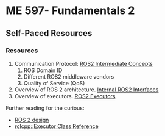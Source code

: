 # ME 597- Fundamentals 2

## Self-Paced Resources

### Resources
1. Communication Protocol: [ROS2 Intermediate Concepts](https://docs.ros.org/en/humble/Concepts/Intermediate.html)
   1. ROS Domain ID
   2. Different ROS2 middleware vendors
   3. Quality of Service (QoS)
2. Overview of ROS 2 architecture. [Internal ROS2 Interfaces](https://docs.ros.org/en/humble/Concepts/About-Internal-Interfaces.html)
3. Overview of executors. [ROS2 Executors](https://docs.ros.org/en/humble/Concepts/About-Executors.html)

Further reading for the curious: 
- [ROS 2 design](https://design.ros2.org/)
- [rclcpp::Executor Class Reference](https://docs.ros2.org/crystal/api/rclcpp/classrclcpp_1_1executor_1_1Executor.html)


